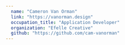 ```yaml
---
  name: "Cameron Van Orman"
  link: "https://vanorman.design"
  occupation_title: "Application Developer"
  organization: "Efelle Creative"
  github: "https://github.com/cam-vanorman"
---
```

